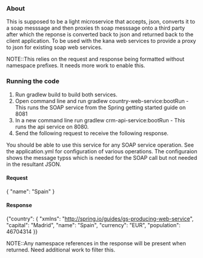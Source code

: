 
### About

This is supposed to be a light microservice that accepts, json, converts it to a soap messsage
and then proxies th soap messsage onto a third party after which the reponse is converted
back to json and returned back to the client application. 
To be used with the kana web services to provide a proxy to json for existing soap web services.

NOTE::This relies on the request and response being formatted without namespace prefixes. It needs 
more work to enable this.

### Running the code

 1. Run gradlew build to build both services.
 1. Open command line and run gradlew country-web-service:bootRun - This runs the SOAP service from the Spring getting started guide on 8081
 2. In a new command line run gradlew crm-api-service:bootRun - This runs the api service on 8080.
 3. Send the following request to receive the following response.

You should be able to use this service for any SOAP service operation. See the application.yml for configuration of various operations. The configuraion
shows the message typss which is needed for the SOAP call but not needed in the resultant JSON.

#### Request

{
   "name": "Spain"
}

#### Response

{"country": {
    "xmlns": "http://spring.io/guides/gs-producing-web-service",
    "capital": "Madrid",
    "name": "Spain",
    "currency": "EUR",
    "population": 46704314
}}

NOTE::Any namespace references in the response will be present when returned. Need additional work to filter this.

